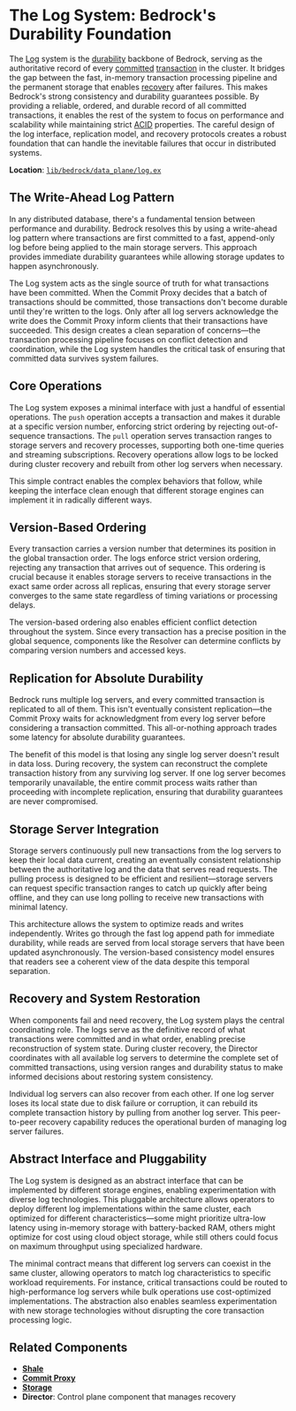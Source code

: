 # The Log System: Bedrock's Durability Foundation

The [Log](../../glossary.md#log) system is the [durability](../../glossary.md#durability-guarantee) backbone of Bedrock, serving as the authoritative record of every [committed](../../glossary.md#commit) [transaction](../../glossary.md#transaction) in the cluster. It bridges the gap between the fast, in-memory transaction processing pipeline and the permanent storage that enables [recovery](../../glossary.md#recovery) after failures. This makes Bedrock's strong consistency and durability guarantees possible. By providing a reliable, ordered, and durable record of all committed transactions, it enables the rest of the system to focus on performance and scalability while maintaining strict [ACID](../../glossary.md#acid) properties. The careful design of the log interface, replication model, and recovery protocols creates a robust foundation that can handle the inevitable failures that occur in distributed systems.

**Location**: [`lib/bedrock/data_plane/log.ex`](../../../lib/bedrock/data_plane/log.ex)

## The Write-Ahead Log Pattern

In any distributed database, there's a fundamental tension between performance and durability. Bedrock resolves this by using a write-ahead log pattern where transactions are first committed to a fast, append-only log before being applied to the main storage servers. This approach provides immediate durability guarantees while allowing storage updates to happen asynchronously.

The Log system acts as the single source of truth for what transactions have been committed. When the Commit Proxy decides that a batch of transactions should be committed, those transactions don't become durable until they're written to the logs. Only after all log servers acknowledge the write does the Commit Proxy inform clients that their transactions have succeeded. This design creates a clean separation of concerns—the transaction processing pipeline focuses on conflict detection and coordination, while the Log system handles the critical task of ensuring that committed data survives system failures.

## Core Operations

The Log system exposes a minimal interface with just a handful of essential operations. The `push` operation accepts a transaction and makes it durable at a specific version number, enforcing strict ordering by rejecting out-of-sequence transactions. The `pull` operation serves transaction ranges to storage servers and recovery processes, supporting both one-time queries and streaming subscriptions. Recovery operations allow logs to be locked during cluster recovery and rebuilt from other log servers when necessary.

This simple contract enables the complex behaviors that follow, while keeping the interface clean enough that different storage engines can implement it in radically different ways.

## Version-Based Ordering

Every transaction carries a version number that determines its position in the global transaction order. The logs enforce strict version ordering, rejecting any transaction that arrives out of sequence. This ordering is crucial because it enables storage servers to receive transactions in the exact same order across all replicas, ensuring that every storage server converges to the same state regardless of timing variations or processing delays.

The version-based ordering also enables efficient conflict detection throughout the system. Since every transaction has a precise position in the global sequence, components like the Resolver can determine conflicts by comparing version numbers and accessed keys.

## Replication for Absolute Durability

Bedrock runs multiple log servers, and every committed transaction is replicated to all of them. This isn't eventually consistent replication—the Commit Proxy waits for acknowledgment from every log server before considering a transaction committed. This all-or-nothing approach trades some latency for absolute durability guarantees.

The benefit of this model is that losing any single log server doesn't result in data loss. During recovery, the system can reconstruct the complete transaction history from any surviving log server. If one log server becomes temporarily unavailable, the entire commit process waits rather than proceeding with incomplete replication, ensuring that durability guarantees are never compromised.

## Storage Server Integration

Storage servers continuously pull new transactions from the log servers to keep their local data current, creating an eventually consistent relationship between the authoritative log and the data that serves read requests. The pulling process is designed to be efficient and resilient—storage servers can request specific transaction ranges to catch up quickly after being offline, and they can use long polling to receive new transactions with minimal latency.

This architecture allows the system to optimize reads and writes independently. Writes go through the fast log append path for immediate durability, while reads are served from local storage servers that have been updated asynchronously. The version-based consistency model ensures that readers see a coherent view of the data despite this temporal separation.

## Recovery and System Restoration

When components fail and need recovery, the Log system plays the central coordinating role. The logs serve as the definitive record of what transactions were committed and in what order, enabling precise reconstruction of system state. During cluster recovery, the Director coordinates with all available log servers to determine the complete set of committed transactions, using version ranges and durability status to make informed decisions about restoring system consistency.

Individual log servers can also recover from each other. If one log server loses its local state due to disk failure or corruption, it can rebuild its complete transaction history by pulling from another log server. This peer-to-peer recovery capability reduces the operational burden of managing log server failures.

## Abstract Interface and Pluggability

The Log system is designed as an abstract interface that can be implemented by different storage engines, enabling experimentation with diverse log technologies. This pluggable architecture allows operators to deploy different log implementations within the same cluster, each optimized for different characteristics—some might prioritize ultra-low latency using in-memory storage with battery-backed RAM, others might optimize for cost using cloud object storage, while still others could focus on maximum throughput using specialized hardware.

The minimal contract means that different log servers can coexist in the same cluster, allowing operators to match log characteristics to specific workload requirements. For instance, critical transactions could be routed to high-performance log servers while bulk operations use cost-optimized implementations. The abstraction also enables seamless experimentation with new storage technologies without disrupting the core transaction processing logic.

## Related Components

- **[Shale](../implementations/shale.md)**
- **[Commit Proxy](../data-plane/commit-proxy.md)**
- **[Storage](storage.md)**
- **Director**: Control plane component that manages recovery
